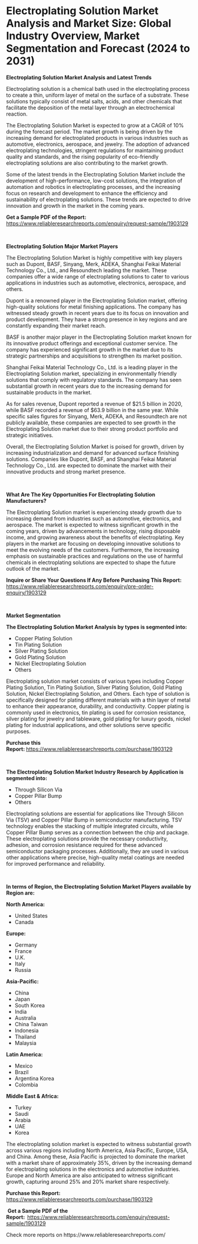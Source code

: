 <p><h1>Electroplating Solution Market Analysis and Market Size: Global Industry Overview, Market Segmentation and Forecast (2024 to 2031)</h1></p><p><strong>Electroplating Solution Market Analysis and Latest Trends</strong></p>
<p><p>Electroplating solution is a chemical bath used in the electroplating process to create a thin, uniform layer of metal on the surface of a substrate. These solutions typically consist of metal salts, acids, and other chemicals that facilitate the deposition of the metal layer through an electrochemical reaction.</p><p>The Electroplating Solution Market is expected to grow at a CAGR of 10% during the forecast period. The market growth is being driven by the increasing demand for electroplated products in various industries such as automotive, electronics, aerospace, and jewelry. The adoption of advanced electroplating technologies, stringent regulations for maintaining product quality and standards, and the rising popularity of eco-friendly electroplating solutions are also contributing to the market growth.</p><p>Some of the latest trends in the Electroplating Solution Market include the development of high-performance, low-cost solutions, the integration of automation and robotics in electroplating processes, and the increasing focus on research and development to enhance the efficiency and sustainability of electroplating solutions. These trends are expected to drive innovation and growth in the market in the coming years.</p></p>
<p><strong>Get a Sample PDF of the Report:&nbsp;</strong> <a href="https://www.reliableresearchreports.com/enquiry/request-sample/1903129">https://www.reliableresearchreports.com/enquiry/request-sample/1903129</a></p>
<p>&nbsp;</p>
<p><strong>Electroplating Solution Major Market Players</strong></p>
<p><p>The Electroplating Solution Market is highly competitive with key players such as Dupont, BASF, Sinyang, Merk, ADEKA, Shanghai Feikai Material Technology Co., Ltd., and Resoundtech leading the market. These companies offer a wide range of electroplating solutions to cater to various applications in industries such as automotive, electronics, aerospace, and others.</p><p>Dupont is a renowned player in the Electroplating Solution market, offering high-quality solutions for metal finishing applications. The company has witnessed steady growth in recent years due to its focus on innovation and product development. They have a strong presence in key regions and are constantly expanding their market reach.</p><p>BASF is another major player in the Electroplating Solution market known for its innovative product offerings and exceptional customer service. The company has experienced significant growth in the market due to its strategic partnerships and acquisitions to strengthen its market position.</p><p>Shanghai Feikai Material Technology Co., Ltd. is a leading player in the Electroplating Solution market, specializing in environmentally friendly solutions that comply with regulatory standards. The company has seen substantial growth in recent years due to the increasing demand for sustainable products in the market.</p><p>As for sales revenue, Dupont reported a revenue of $21.5 billion in 2020, while BASF recorded a revenue of $63.9 billion in the same year. While specific sales figures for Sinyang, Merk, ADEKA, and Resoundtech are not publicly available, these companies are expected to see growth in the Electroplating Solution market due to their strong product portfolio and strategic initiatives.</p><p>Overall, the Electroplating Solution Market is poised for growth, driven by increasing industrialization and demand for advanced surface finishing solutions. Companies like Dupont, BASF, and Shanghai Feikai Material Technology Co., Ltd. are expected to dominate the market with their innovative products and strong market presence.</p></p>
<p>&nbsp;</p>
<p><strong>What Are The Key Opportunities For Electroplating Solution Manufacturers?</strong></p>
<p><p>The Electroplating Solution market is experiencing steady growth due to increasing demand from industries such as automotive, electronics, and aerospace. The market is expected to witness significant growth in the coming years, driven by advancements in technology, rising disposable income, and growing awareness about the benefits of electroplating. Key players in the market are focusing on developing innovative solutions to meet the evolving needs of the customers. Furthermore, the increasing emphasis on sustainable practices and regulations on the use of harmful chemicals in electroplating solutions are expected to shape the future outlook of the market.</p></p>
<p><strong>Inquire or Share Your Questions If Any Before Purchasing This Report:</strong> <a href="https://www.reliableresearchreports.com/enquiry/pre-order-enquiry/1903129">https://www.reliableresearchreports.com/enquiry/pre-order-enquiry/1903129</a></p>
<p>&nbsp;</p>
<p><strong>Market Segmentation</strong></p>
<p><strong>The Electroplating Solution Market Analysis by types is segmented into:</strong></p>
<p><ul><li>Copper Plating Solution</li><li>Tin Plating Solution</li><li>Silver Plating Solution</li><li>Gold Plating Solution</li><li>Nickel Electroplating Solution</li><li>Others</li></ul></p>
<p><p>Electroplating solution market consists of various types including Copper Plating Solution, Tin Plating Solution, Silver Plating Solution, Gold Plating Solution, Nickel Electroplating Solution, and Others. Each type of solution is specifically designed for plating different materials with a thin layer of metal to enhance their appearance, durability, and conductivity. Copper plating is commonly used in electronics, tin plating is used for corrosion resistance, silver plating for jewelry and tableware, gold plating for luxury goods, nickel plating for industrial applications, and other solutions serve specific purposes.</p></p>
<p><strong>Purchase this Report:&nbsp;</strong><a href="https://www.reliableresearchreports.com/purchase/1903129">https://www.reliableresearchreports.com/purchase/1903129</a></p>
<p>&nbsp;</p>
<p><strong>The Electroplating Solution Market Industry Research by Application is segmented into:</strong></p>
<p><ul><li>Through Silicon Via</li><li>Copper Pillar Bump</li><li>Others</li></ul></p>
<p><p>Electroplating solutions are essential for applications like Through Silicon Via (TSV) and Copper Pillar Bump in semiconductor manufacturing. TSV technology enables the stacking of multiple integrated circuits, while Copper Pillar Bump serves as a connection between the chip and package. These electroplating solutions provide the necessary conductivity, adhesion, and corrosion resistance required for these advanced semiconductor packaging processes. Additionally, they are used in various other applications where precise, high-quality metal coatings are needed for improved performance and reliability.</p></p>
<p>&nbsp;</p>
<p><strong>In terms of Region, the Electroplating Solution Market Players available by Region are:</strong></p>
<p>
    <p> <strong> North America: </strong>
        <ul>
            <li>United States</li>
            <li>Canada</li>
        </ul>
        </p> 
    <p> <strong> Europe: </strong>
        <ul>
            <li>Germany</li>
            <li>France</li>
            <li>U.K.</li>
            <li>Italy</li>
            <li>Russia</li>
        </ul>
        </p> 
    <p> <strong> Asia-Pacific: </strong>
        <ul>
            <li>China</li>
            <li>Japan</li>
            <li>South Korea</li>
            <li>India</li>
            <li>Australia</li>
            <li>China Taiwan</li>
            <li>Indonesia</li>
            <li>Thailand</li>
            <li>Malaysia</li>
        </ul>
        </p> 
    <p> <strong> Latin America: </strong>
        <ul>
            <li>Mexico</li>
            <li>Brazil</li>
            <li>Argentina Korea</li>
            <li>Colombia</li>
        </ul>
        </p> 
    <p> <strong> Middle East & Africa: </strong>
        <ul>
            <li>Turkey</li>
            <li>Saudi</li>
            <li>Arabia</li>
            <li>UAE</li>
            <li>Korea</li>
        </ul>
    </p>
    </p>
<p><p>The electroplating solution market is expected to witness substantial growth across various regions including North America, Asia Pacific, Europe, USA, and China. Among these, Asia Pacific is projected to dominate the market with a market share of approximately 35%, driven by the increasing demand for electroplating solutions in the electronics and automotive industries. Europe and North America are also anticipated to witness significant growth, capturing around 25% and 20% market share respectively.</p></p>
<p><strong>Purchase this Report: </strong><a href="https://www.reliableresearchreports.com/purchase/1903129">https://www.reliableresearchreports.com/purchase/1903129</a></p>
<p>&nbsp;<strong>Get a Sample PDF of the Report:&nbsp;&nbsp;</strong><a href="https://www.reliableresearchreports.com/enquiry/request-sample/1903129">https://www.reliableresearchreports.com/enquiry/request-sample/1903129</a></p>
<p><strong></strong></p>
<p>Check more reports on https://www.reliableresearchreports.com/</p>